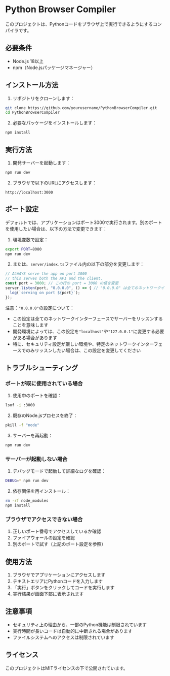 # Python Browser Compiler

このプロジェクトは、Pythonコードをブラウザ上で実行できるようにするコンパイラです。

## 必要条件

- Node.js 18以上
- npm（Node.jsパッケージマネージャー）

## インストール方法

1. リポジトリをクローンします：
```bash
git clone https://github.com/yourusername/PythonBrowserCompiler.git
cd PythonBrowserCompiler
```

2. 必要なパッケージをインストールします：
```bash
npm install
```

## 実行方法

1. 開発サーバーを起動します：
```bash
npm run dev
```

2. ブラウザで以下のURLにアクセスします：
```
http://localhost:3000
```

## ポート設定

デフォルトでは、アプリケーションはポート3000で実行されます。別のポートを使用したい場合は、以下の方法で変更できます：

1. 環境変数で設定：
```bash
export PORT=8080
npm run dev
```

2. または、`server/index.ts`ファイル内の以下の部分を変更します：
```typescript
// ALWAYS serve the app on port 3000
// this serves both the API and the client.
const port = 3000; // この行の port = 3000 の値を変更
server.listen(port, "0.0.0.0", () => { // "0.0.0.0" は全てのネットワークインターフェースでリッスン
  log(`serving on port ${port}`);
});
```

注意：`"0.0.0.0"`の設定について：
- この設定は全てのネットワークインターフェースでサーバーをリッスンすることを意味します
- 開発環境によっては、この設定を`"localhost"`や`"127.0.0.1"`に変更する必要がある場合があります
- 特に、セキュリティ設定が厳しい環境や、特定のネットワークインターフェースでのみリッスンしたい場合は、この設定を変更してください

## トラブルシューティング

### ポートが既に使用されている場合

1. 使用中のポートを確認：
```bash
lsof -i :3000
```

2. 既存のNode.jsプロセスを終了：
```bash
pkill -f "node"
```

3. サーバーを再起動：
```bash
npm run dev
```

### サーバーが起動しない場合

1. デバッグモードで起動して詳細なログを確認：
```bash
DEBUG=* npm run dev
```

2. 依存関係を再インストール：
```bash
rm -rf node_modules
npm install
```

### ブラウザでアクセスできない場合

1. 正しいポート番号でアクセスしているか確認
2. ファイアウォールの設定を確認
3. 別のポートで試す（上記のポート設定を参照）

## 使用方法

1. ブラウザでアプリケーションにアクセスします
2. テキストエリアにPythonコードを入力します
3. 「実行」ボタンをクリックしてコードを実行します
4. 実行結果が画面下部に表示されます

## 注意事項

- セキュリティ上の理由から、一部のPython機能は制限されています
- 実行時間が長いコードは自動的に中断される場合があります
- ファイルシステムへのアクセスは制限されています

## ライセンス

このプロジェクトはMITライセンスの下で公開されています。
